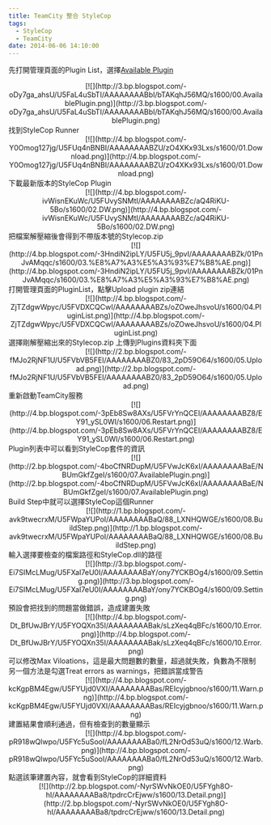 ```yaml
---
title: TeamCity 整合 StyleCop
tags:
  - StyleCop
  - TeamCity
date: 2014-06-06 14:10:00
---
```


先打開管理頁面的Plugin List，選擇[Available Plugin](http://confluence.jetbrains.com/display/TW/TeamCity+Plugins)
<div class="separator" style="clear: both; text-align: center;">[![](http://3.bp.blogspot.com/-oDy7ga_ahsU/U5FaL4uSbTI/AAAAAAAABbI/bTAKqhJ56MQ/s1600/00.AvailablePlugin.png)](http://3.bp.blogspot.com/-oDy7ga_ahsU/U5FaL4uSbTI/AAAAAAAABbI/bTAKqhJ56MQ/s1600/00.AvailablePlugin.png)</div>
找到StyleCop Runner
<div><div class="separator" style="clear: both; text-align: center;">[![](http://4.bp.blogspot.com/-Y0Omog127jg/U5FUq4nBNBI/AAAAAAAABZU/zO4XKx93Lxs/s1600/01.Download.png)](http://4.bp.blogspot.com/-Y0Omog127jg/U5FUq4nBNBI/AAAAAAAABZU/zO4XKx93Lxs/s1600/01.Download.png)</div>
</div><div>下載最新版本的StyleCop Plugin
<div class="separator" style="clear: both; text-align: center;">[![](http://4.bp.blogspot.com/-ivWisnEKuWc/U5FUvySNMtI/AAAAAAAABZc/aQ4RiKU-5Bo/s1600/02.DW.png)](http://4.bp.blogspot.com/-ivWisnEKuWc/U5FUvySNMtI/AAAAAAAABZc/aQ4RiKU-5Bo/s1600/02.DW.png)</div>
</div><div>
</div><div>把檔案解壓縮後會得到不帶版本號的Stylecop.zip
<div class="separator" style="clear: both; text-align: center;">[![](http://4.bp.blogspot.com/-3HndiN2ipLY/U5FU5j_9pvI/AAAAAAAABZk/01PnJvAMqqc/s1600/03.%E8%A7%A3%E5%A3%93%E7%B8%AE.png)](http://4.bp.blogspot.com/-3HndiN2ipLY/U5FU5j_9pvI/AAAAAAAABZk/01PnJvAMqqc/s1600/03.%E8%A7%A3%E5%A3%93%E7%B8%AE.png)</div>
</div><div>
打開管理頁面的PluginList，點擊Upload plugin zip連結</div><div><div class="separator" style="clear: both; text-align: center;">[![](http://4.bp.blogspot.com/-ZjTZdgwWpyc/U5FVDXCQCwI/AAAAAAAABZs/oZOweJhsvoU/s1600/04.PluginList.png)](http://4.bp.blogspot.com/-ZjTZdgwWpyc/U5FVDXCQCwI/AAAAAAAABZs/oZOweJhsvoU/s1600/04.PluginList.png)</div>
</div><div>選擇剛解壓縮出來的Stylecop.zip
上傳到Plugins資料夾下面</div><div><div class="separator" style="clear: both; text-align: center;">[![](http://2.bp.blogspot.com/-fMJo2RjNF1U/U5FVbVB5FEI/AAAAAAAABZ0/83_2pD59O64/s1600/05.Upload.png)](http://2.bp.blogspot.com/-fMJo2RjNF1U/U5FVbVB5FEI/AAAAAAAABZ0/83_2pD59O64/s1600/05.Upload.png)</div>
</div><div>重新啟動TeamCity服務</div><div><div class="separator" style="clear: both; text-align: center;">[![](http://4.bp.blogspot.com/-3pEb8Sw8AXs/U5FVrYnQCEI/AAAAAAAABZ8/EY91_ySL0WI/s1600/06.Restart.png)](http://4.bp.blogspot.com/-3pEb8Sw8AXs/U5FVrYnQCEI/AAAAAAAABZ8/EY91_ySL0WI/s1600/06.Restart.png)</div>
</div><div>Plugin列表中可以看到StyleCop套件的資訊</div><div><div class="separator" style="clear: both; text-align: center;">[![](http://2.bp.blogspot.com/-4boCfNRDupM/U5FVwJcK6xI/AAAAAAAABaE/NBUmGkfZgeI/s1600/07.AvailablePlugin.png)](http://2.bp.blogspot.com/-4boCfNRDupM/U5FVwJcK6xI/AAAAAAAABaE/NBUmGkfZgeI/s1600/07.AvailablePlugin.png)</div>
</div><div>Build Step中就可以選擇StyleCop這個Runner
<div class="separator" style="clear: both; text-align: center;">[![](http://1.bp.blogspot.com/-avk9twecrxM/U5FWpaYUPoI/AAAAAAAABaQ/88_LXNHQWGE/s1600/08.BuildStep.png)](http://1.bp.blogspot.com/-avk9twecrxM/U5FWpaYUPoI/AAAAAAAABaQ/88_LXNHQWGE/s1600/08.BuildStep.png)</div>輸入選擇要檢查的檔案路徑和StyleCop.dll的路徑</div><div><div class="separator" style="clear: both; text-align: center;">[![](http://3.bp.blogspot.com/-Ei7SIMcLMug/U5FXaI7eU0I/AAAAAAAABaY/ony7YCKBOg4/s1600/09.Setting.png)](http://3.bp.blogspot.com/-Ei7SIMcLMug/U5FXaI7eU0I/AAAAAAAABaY/ony7YCKBOg4/s1600/09.Setting.png)</div>
預設會把找到的問題當做錯誤，造成建置失敗
<div class="separator" style="clear: both; text-align: center;">[![](http://4.bp.blogspot.com/-Dt_BfUwJBrY/U5FYOQXn35I/AAAAAAAABak/sLzXeq4qBFc/s1600/10.Error.png)](http://4.bp.blogspot.com/-Dt_BfUwJBrY/U5FYOQXn35I/AAAAAAAABak/sLzXeq4qBFc/s1600/10.Error.png)</div>
可以修改Max Viloations，這是最大問題數的數量，超過就失敗，負數為不限制
另一個方法是勾選Treat errors as warnings，把錯誤當成警告
<div class="separator" style="clear: both; text-align: center;">[![](http://4.bp.blogspot.com/-kcKgpBM4Egw/U5FYUjd0VXI/AAAAAAAABas/REIcyjgbnoo/s1600/11.Warn.png)](http://4.bp.blogspot.com/-kcKgpBM4Egw/U5FYUjd0VXI/AAAAAAAABas/REIcyjgbnoo/s1600/11.Warn.png)</div>
建置結果會順利通過，但有檢查到的數量顯示
<div class="separator" style="clear: both; text-align: center;">[![](http://4.bp.blogspot.com/-pR918wQlwpo/U5FYc5uSooI/AAAAAAAABa0/fL2NrOd53uQ/s1600/12.Warb.png)](http://4.bp.blogspot.com/-pR918wQlwpo/U5FYc5uSooI/AAAAAAAABa0/fL2NrOd53uQ/s1600/12.Warb.png)</div>
點選該筆建置內容，就會看到StyleCop的詳細資料
<div class="separator" style="clear: both; text-align: center;">[![](http://2.bp.blogspot.com/-NyrSWvNkOE0/U5FYgh8O-hI/AAAAAAAABa8/tpdrcCrEjww/s1600/13.Detail.png)](http://2.bp.blogspot.com/-NyrSWvNkOE0/U5FYgh8O-hI/AAAAAAAABa8/tpdrcCrEjww/s1600/13.Detail.png)</div>

</div><div>
</div>